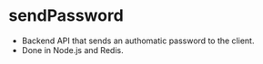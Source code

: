 # sendPassword

* Backend API that sends an authomatic password to the client. 
* Done in Node.js and Redis.
